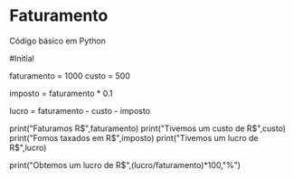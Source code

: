 # Faturamento
Código básico em Python

#Initial

faturamento = 1000
custo = 500

imposto = faturamento * 0.1

lucro = faturamento - custo - imposto

print("Faturamos R$",faturamento)
print("Tivemos um custo de R$",custo)
print("Fomos taxados em R$",imposto)
print("Tivemos um lucro de R$",lucro)

print("Obtemos um lucro de R$",(lucro/faturamento)*100,"%")
